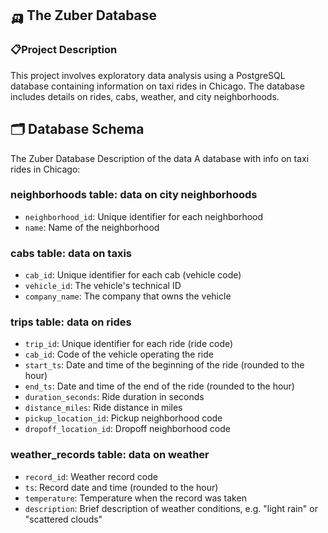 ## 🛺 The Zuber Database
### 📋Project Description
This project involves exploratory data analysis using a PostgreSQL database containing information on taxi rides in Chicago. The database includes details on rides, cabs, weather, and city neighborhoods.


## 🗂️ Database Schema
The Zuber Database
Description of the data
A database with info on taxi rides in Chicago:
### neighborhoods table: data on city neighborhoods
- `neighborhood_id`: Unique identifier for each neighborhood
- `name`: Name of the neighborhood

### cabs table: data on taxis
- `cab_id`: Unique identifier for each cab (vehicle code)
- `vehicle_id`: The vehicle's technical ID
- `company_name`: The company that owns the vehicle

### trips table: data on rides
- `trip_id`: Unique identifier for each ride (ride code)
- `cab_id`: Code of the vehicle operating the ride
- `start_ts`: Date and time of the beginning of the ride (rounded to the hour)
- `end_ts`: Date and time of the end of the ride (rounded to the hour)
- `duration_seconds`: Ride duration in seconds
- `distance_miles`: Ride distance in miles
- `pickup_location_id`: Pickup neighborhood code
- `dropoff_location_id`: Dropoff neighborhood code

### weather_records table: data on weather
- `record_id`: Weather record code
- `ts`: Record date and time (rounded to the hour)
- `temperature`: Temperature when the record was taken
- `description`: Brief description of weather conditions, e.g. "light rain" or "scattered clouds"
